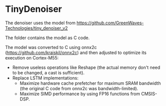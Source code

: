 # TinyDenoiser

The denoiser uses the model from https://github.com/GreenWaves-Technologies/tiny_denoiser_v2

The folder contains the model as C code.

The model was converted to C using onnx2c (https://github.com/kraiskil/onnx2c) and
then adjusted to optimize its execution on Cortex-M55:

- Remove useless operations like Reshape (the actual memory don't need to be changed, a cast is sufficient).
- Replace LSTM implementations:
  - Maximize hardware cache prefetcher for maximum SRAM bandwidth (the original C code from onnx2c was bandwidth-limited).
  - Maximize SIMD performance by using FP16 functions from CMSIS-DSP.
